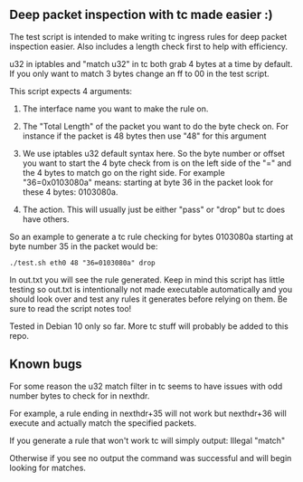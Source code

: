 ## Deep packet inspection with tc made easier :)


The test script is intended to make writing tc ingress rules for deep packet inspection easier. Also includes a length check first to help with efficiency. 




u32 in iptables and "match u32" in tc both grab 4 bytes at a time by default. If you only want to match 3 bytes change an ff to 00 in the test script.



This script expects 4 arguments:

1. The interface name you want to make the rule on.


2. The "Total Length" of the packet you want to do the byte check on. For instance if the packet is 48 bytes then use "48" for this argument


3.  We use iptables u32 default syntax here. So the byte number or offset you want to start the 4 byte check from is on the left side of the "=" and the 4 bytes to match go on the right side. For example "36=0x0103080a" means:
    starting at byte 36 in the packet look for these 4 bytes: 0103080a.


4. The action. This will usually just be either "pass" or "drop" but tc does have others.



So an example to generate a tc rule checking for bytes 0103080a starting at byte number 35 in the packet would be:

    ./test.sh eth0 48 "36=0103080a" drop


In out.txt you will see the rule generated. Keep in mind this script has little testing so out.txt is intentionally not made executable automatically and you should look over and test any rules it generates before relying on them. Be sure to read the script notes too!


Tested in Debian 10 only so far. More tc stuff will probably be added to this repo.




## Known bugs


For some reason the u32 match filter in tc seems to have issues with odd number bytes to check for in nexthdr.


For example, a rule ending in nexthdr+35 will not work but nexthdr+36 will execute and actually match the specified packets.


If you generate a rule that won't work tc will simply output: Illegal "match"


Otherwise if you see no output the command was successful and will begin looking for matches.
